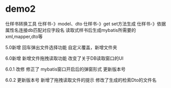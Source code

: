 # demo2

仕样书转换工具
仕样书-》model、dto
仕样书-》get set方法生成
仕样书-》依据属性名连接db匹配对应字段名
读取式样书后生成mybatis所需要的xml,mapper,dto等

5.0新增
回车弹出文件选择功能
自定义覆盖，新增文件夹

6.0新增
新增文件拖拽读取功能
改变了关于DB读取窗口的UI

6.0.1 改修
修正了 mybatis窗口开启后的弹窗形式
更新版本号

6.0.2 
更新版本号
新增了拖拽读取文件的提示
修改了生成的检索Dto的文件名

